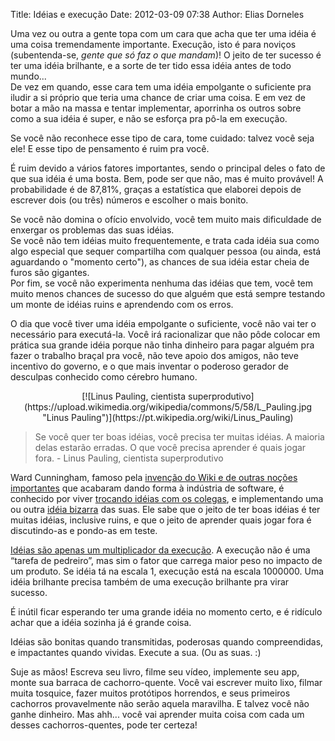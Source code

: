 Title: Idéias e execução
Date: 2012-03-09 07:38
Author: Elias Dorneles

Uma vez ou outra a gente topa com um cara que acha que ter uma idéia é
uma coisa tremendamente importante. Execução, isto é para noviços
(subentenda-se, *gente que só faz o que mandam*)! O jeito de ter sucesso é ter uma idéia
brilhante, e a sorte de ter tido essa idéia antes de todo mundo...  
De vez em quando, esse cara tem uma idéia empolgante o suficiente pra
iludir a si próprio que teria uma chance de criar uma coisa. E em vez de
botar a mão na massa e tentar implementar, aporrinha os outros sobre
como a sua idéia é super, e não se esforça pra pô-la em execução.

Se você não reconhece esse tipo de cara, tome cuidado: talvez você seja
ele! E esse tipo de pensamento é ruim pra você.

É ruim devido a vários fatores importantes, sendo o principal deles o
fato de que sua idéia é uma bosta. Bem, pode ser que não, mas é muito
provável! A probabilidade é de 87,81%, graças a estatística que elaborei
depois de escrever dois (ou três) números e escolher o mais bonito.

Se você não domina o ofício envolvido, você tem muito mais dificuldade
de enxergar os problemas das suas idéias.  
Se você não tem idéias muito frequentemente, e trata cada idéia sua como
algo especial que sequer compartilha com qualquer pessoa (ou ainda, está
aguardando o "momento certo"), as chances de sua idéia estar cheia de
furos são gigantes.  
Por fim, se você não experimenta nenhuma das idéias que tem, você tem
muito menos chances de sucesso do que alguém que está sempre testando um
monte de idéias ruins e aprendendo com os erros.

O dia que você tiver uma idéia empolgante o suficiente, você não vai ter
o necessário para executá-la. Você irá racionalizar que não pôde colocar
em prática sua grande idéia porque não tinha dinheiro para pagar alguém
pra fazer o trabalho braçal pra você, não teve apoio dos amigos, não
teve incentivo do governo, e o que mais inventar o poderoso gerador de
desculpas conhecido como cérebro humano.  

<center>
  [![Linus Pauling, cientista superprodutivo](https://upload.wikimedia.org/wikipedia/commons/5/58/L_Pauling.jpg "Linus Pauling")](https://pt.wikipedia.org/wiki/Linus_Pauling)
</center>

> Se você quer ter boas idéias, você precisa ter muitas idéias. A
> maioria delas estarão erradas. O que você precisa aprender é quais
> jogar fora. - Linus Pauling, cientista superprodutivo


Ward Cunningham, famoso pela [invenção do Wiki e de outras noções
importantes](https://en.wikipedia.org/wiki/Ward_Cunningham#Ideas_and_inventions)
que acabaram dando forma à indústria de software, é conhecido por viver
[trocando idéias com os colegas](http://www.nagarro.com/blog/ward-cunningham/),
e implementando uma ou outra [idéia bizarra](http://c2.com/ward/glory/) das
suas. Ele sabe que o jeito de ter boas idéias é ter muitas idéias, inclusive
ruins, e que o jeito de aprender quais jogar fora é discutindo-as e pondo-as em
teste.

[Idéias são apenas um multiplicador da execução](http://sivers.org/multiply). A
execução não é uma “tarefa de pedreiro”, mas sim o fator que carrega maior peso
no impacto de um produto. Se idéia tá na escala 1, execução está na escala
1000000. Uma idéia brilhante precisa também de uma execução brilhante pra virar
         sucesso.

É inútil ficar esperando ter uma grande idéia no momento certo, e é ridículo
achar que a idéia sozinha já é grande coisa.

Idéias são bonitas quando transmitidas, poderosas quando compreendidas, e
impactantes quando vividas. Execute a sua. (Ou as suas. :)

Suje as mãos! Escreva seu livro, filme seu vídeo, implemente seu app, monte sua
barraca de cachorro-quente. Você vai escrever muito lixo, filmar muita
tosquice, fazer muitos protótipos horrendos, e seus primeiros cachorros
provavelmente não serão aquela maravilha.  E talvez você não ganhe dinheiro.
Mas ahh... você vai aprender muita coisa com cada um desses cachorros-quentes,
pode ter certeza!
